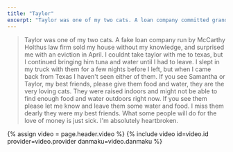 ```yaml
---
title: "Taylor"
excerpt: "Taylor was one of my two cats. A loan company committed grand larceny and sold my house without my knowledge, so I was surprised with an eviction in April. I continued bringing him tuna and water until I had to leave to Texas. Having nowhere to stay I slept in my truck with them for a few nights while, but when I came back from Texas I haven't seen either of them. If you see Samantha or Taylor, my best friends, please give them food and water, they are the most super friendly cats I ever met. They were raised indoors and very friendly. They might not be able to find enough food and water outdoors right now. If you see them please let me know and leave them some water and food.  They have been missing for about two months now"
---
```


> Taylor was one of my two cats. A fake loan company run by McCarthy Holthus law firm sold my house without my knowledge, and surprised me with an eviction in April. I couldnt take taylor with me to texas, but I continued bringing him tuna and water until I had to leave.  I slept in my truck with them for a few nights before I left, but when I came back from Texas I haven't seen either of them. If you see Samantha or Taylor, my best friends, please give them food and water, they are the very loving cats. They were raised indoors and might not be able to find enough food and water outdoors right now. If you see them please let me know and leave them some water and food. I miss them dearly they were my best friends. What some people will do for the love of money is just sick. I'm absolutely heartbroken.

{% assign video = page.header.video %}
{% include video id=video.id provider=video.provider danmaku=video.danmaku %}
